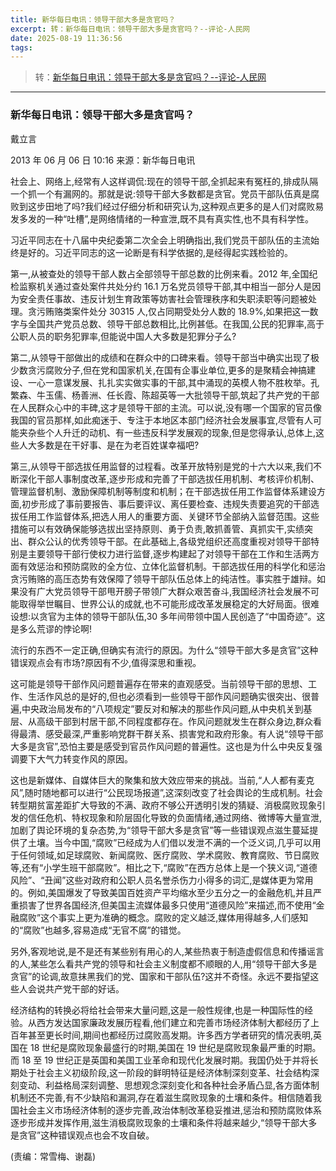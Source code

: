 ```yaml
---
title: 新华每日电讯：领导干部大多是贪官吗？
excerpt: 转：新华每日电讯：领导干部大多是贪官吗？--评论-人民网
date: 2025-08-19 11:36:56
tags:
---
```


> 转：[新华每日电讯：领导干部大多是贪官吗？--评论-人民网](https://cpc.people.com.cn/pinglun/n/2013/0606/c78779-21759129.html)

---

### 新华每日电讯：领导干部大多是贪官吗？

戴立言

2013 年 06 月 06 日 10:16 来源：新华每日电讯

社会上、网络上,经常有人这样调侃:现在的领导干部,全抓起来有冤枉的,排成队隔一个抓一个有漏网的。那就是说:领导干部大多数都是贪官。党员干部队伍真是腐败到这步田地了吗?我们经过仔细分析和研究认为,这种观点更多的是人们对腐败易发多发的一种“吐槽”,是网络情绪的一种宣泄,既不具有真实性,也不具有科学性。

习近平同志在十八届中央纪委第二次全会上明确指出,我们党员干部队伍的主流始终是好的。习近平同志的这一论断是有科学依据的,是经得起实践检验的。

第一,从被查处的领导干部人数占全部领导干部总数的比例来看。2012 年,全国纪检监察机关通过查处案件共处分约 16.1 万名党员领导干部,其中相当一部分人是因为安全责任事故、违反计划生育政策等妨害社会管理秩序和失职渎职等问题被处理。贪污贿赂类案件处分 30315 人,仅占同期受处分人数的 18.9%,如果把这一数字与全国共产党员总数、领导干部总数相比,比例甚低。在我国,公民的犯罪率,高于公职人员的职务犯罪率,但能说中国人大多数是犯罪分子么?

第二,从领导干部做出的成绩和在群众中的口碑来看。领导干部当中确实出现了极少数贪污腐败分子,但在党和国家机关,在国有企事业单位,更多的是聚精会神搞建设、一心一意谋发展、扎扎实实做实事的干部,其中涌现的英模人物不胜枚举。孔繁森、牛玉儒、杨善洲、任长霞、陈超英等一大批领导干部,筑起了共产党的干部在人民群众心中的丰碑,这才是领导干部的主流。可以说,没有哪一个国家的官员像我国的官员那样,如此痴迷于、专注于本地区本部门经济社会发展事宜,尽管有人可能夹杂些个人升迁的动机、有一些违反科学发展观的现象,但是您得承认,总体上,这些人大多数是在干好事、是在为老百姓谋幸福吧?

第三,从领导干部选拔任用监督的过程看。改革开放特别是党的十六大以来,我们不断深化干部人事制度改革,逐步形成和完善了干部选拔任用机制、考核评价机制、管理监督机制、激励保障机制等制度和机制；在干部选拔任用工作监督体系建设方面,初步形成了事前要报告、事后要评议、离任要检查、违规失责要追究的干部选拔任用工作监督体系,把选人用人的重要方面、关键环节全部纳入监督范围。这些措施可以有效确保能够选拔出坚持原则、勇于负责,敢抓善管、真抓实干,实绩突出、群众公认的优秀领导干部。在此基础上,各级党组织还高度重视对领导干部特别是主要领导干部行使权力进行监督,逐步构建起了对领导干部在工作和生活两方面有效惩治和预防腐败的全方位、立体化监督机制。干部选拔任用的科学化和惩治贪污贿赂的高压态势有效保障了领导干部队伍总体上的纯洁性。事实胜于雄辩。如果没有广大党员领导干部甩开膀子带领广大群众艰苦奋斗,我国经济社会发展不可能取得举世瞩目、世界公认的成就,也不可能形成改革发展稳定的大好局面。很难设想:以贪官为主体的领导干部队伍,30 多年间带领中国人民创造了“中国奇迹”。这是多么荒谬的悖论啊!

流行的东西不一定正确,但确实有流行的原因。为什么“领导干部大多是贪官”这种错误观点会有市场?原因有不少,值得深思和重视。

这可能是领导干部作风问题普遍存在带来的直观感受。当前领导干部的思想、工作、生活作风总的是好的,但也必须看到一些领导干部作风问题确实很突出、很普遍,中央政治局发布的“八项规定”要反对和解决的那些作风问题,从中央机关到基层、从高级干部到村居干部,不同程度都存在。作风问题就发生在群众身边,群众看得最清、感受最深,严重影响党群干群关系、损害党和政府形象。有人说“领导干部大多是贪官”,恐怕主要是感受到官员作风问题的普遍性。这也是为什么中央反复强调要下大气力转变作风的原因。

这也是新媒体、自媒体巨大的聚集和放大效应带来的挑战。当前,“人人都有麦克风”,随时随地都可以进行“公民现场报道”,这深刻改变了社会舆论的生成机制。社会转型期贫富差距扩大导致的不满、政府不够公开透明引发的猜疑、消极腐败现象引发的信任危机、特权现象和阶层固化导致的负面情绪,通过网络、微博等大量宣泄,加剧了舆论环境的复杂态势,为“领导干部大多是贪官”等一些错误观点滋生蔓延提供了土壤。当今中国,“腐败”已经成为人们借以发泄不满的一个泛义词,几乎可以用于任何领域,如足球腐败、新闻腐败、医疗腐败、学术腐败、教育腐败、节日腐败等,还有“小学生班干部腐败”。相比之下,“腐败”在西方总体上是一个狭义词,“道德风险”、“丑闻”这些对政府和公职人员名誉杀伤力小得多的词汇,是媒体更为常用的。例如,美国爆发了导致美国百姓资产平均缩水至少五分之一的金融危机,并且严重损害了世界各国经济,但美国主流媒体最多只使用“道德风险”来描述,而不使用“金融腐败”这个事实上更为准确的概念。腐败的定义越泛,媒体用得越多,人们感知的“腐败”也越多,容易造成“无官不腐”的错觉。

另外,客观地说,是不是还有某些别有用心的人,某些热衷于制造虚假信息和传播谣言的人,某些怎么看共产党的领导和社会主义制度都不顺眼的人,用“领导干部大多是贪官”的论调,故意抹黑我们的党、国家和干部队伍?这并不奇怪。永远不要指望这些人会说共产党干部的好话。

经济结构的转换必将给社会带来大量问题,这是一般性规律,也是一种国际性的经验。从西方发达国家廉政发展历程看,他们建立和完善市场经济体制大都经历了上百年甚至更长时间,期间也都经历过腐败高发期。许多西方学者研究的情况表明,英国在 18 世纪是腐败现象最盛行的时期,美国在 19 世纪是腐败现象最严重的时期。而 18 至 19 世纪正是英国和美国工业革命和现代化发展时期。我国仍处于并将长期处于社会主义初级阶段,这一阶段的鲜明特征是经济体制深刻变革、社会结构深刻变动、利益格局深刻调整、思想观念深刻变化和各种社会矛盾凸显,各方面体制机制还不完善,有不少缺陷和漏洞,存在着滋生腐败现象的土壤和条件。相信随着我国社会主义市场经济体制的逐步完善,政治体制改革稳妥推进,惩治和预防腐败体系逐步形成并发挥作用,滋生消极腐败现象的土壤和条件将越来越少,“领导干部大多是贪官”这种错误观点也会不攻自破。

(责编：常雪梅、谢磊)
